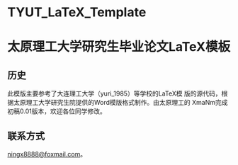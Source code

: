 # TYUT_LaTeX_Template
太原理工大学研究生毕业论文LaTeX模板 
==========

历史 
----------

此模版主要参考了大连理工大学（yuri_1985）等学校的LaTeX模
版的源代码，根据太原理工大学研究生院提供的Word模版格式制作。由太原理工的
XmaNm完成初稿0.01版本，欢迎各位同学修改。



联系方式
----------

ningx8888@foxmail.com。
